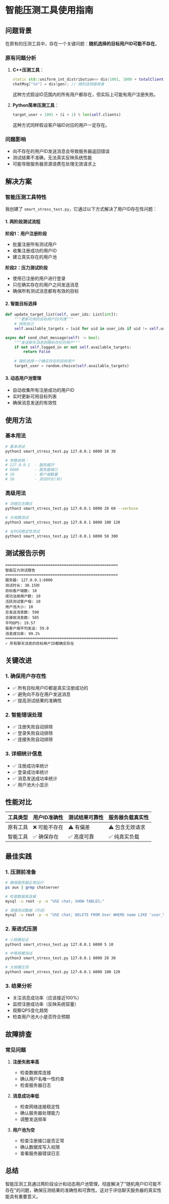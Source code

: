 # 智能压测工具使用指南

## 问题背景

在原有的压测工具中，存在一个关键问题：**随机选择的目标用户ID可能不存在**。

### 原有问题分析

1. **C++压测工具**：
   ```cpp
   static std::uniform_int_distribution<> dis(1001, 1000 + totalClients_);
   chatMsg["to"] = dis(gen); // 随机选择接收者
   ```
   这种方式假设ID范围内的所有用户都存在，但实际上可能有用户注册失败。

2. **Python简单压测工具**：
   ```python
   target_user = 1001 + (i + 1) % len(self.clients)
   ```
   这种方式同样假设客户端ID对应的用户一定存在。

### 问题影响

- 向不存在的用户ID发送消息会导致服务器返回错误
- 测试结果不准确，无法真实反映系统性能
- 可能导致服务器资源浪费在处理无效请求上

## 解决方案

### 智能压测工具特性

我创建了 `smart_stress_test.py`，它通过以下方式解决了用户ID存在性问题：

#### 1. 两阶段测试流程

**阶段1：用户注册阶段**
- 批量注册所有测试用户
- 收集注册成功的用户ID
- 建立真实存在的用户池

**阶段2：压力测试阶段**
- 使用已注册的用户进行登录
- 只在确实存在的用户之间发送消息
- 确保所有测试消息都有有效的目标

#### 2. 智能目标选择

```python
def update_target_list(self, user_ids: List[int]):
    """更新可用的目标用户ID列表"""
    # 排除自己
    self.available_targets = [uid for uid in user_ids if uid != self.user_id]

async def send_chat_message(self) -> bool:
    """发送聊天消息到随机存在的用户"""
    if not self.logged_in or not self.available_targets:
        return False
    
    # 随机选择一个确实存在的目标用户
    target_user = random.choice(self.available_targets)
```

#### 3. 动态用户池管理

- 自动收集所有注册成功的用户ID
- 实时更新可用目标列表
- 确保消息发送的有效性

## 使用方法

### 基本用法

```bash
# 基本测试
python3 smart_stress_test.py 127.0.0.1 6000 10 30

# 参数说明：
# 127.0.0.1  - 服务器IP
# 6000       - 服务器端口  
# 10         - 客户端数量
# 30         - 测试时长(秒)
```

### 高级用法

```bash
# 详细日志模式
python3 smart_stress_test.py 127.0.0.1 6000 20 60 --verbose

# 大规模测试
python3 smart_stress_test.py 127.0.0.1 6000 100 120

# 长时间稳定性测试
python3 smart_stress_test.py 127.0.0.1 6000 50 300
```

## 测试报告示例

```
==================================================
智能压力测试报告
==================================================
服务器: 127.0.0.1:6000
测试时长: 30.15秒
目标客户端数: 10
成功注册用户数: 10
活跃测试客户端: 10
用户池大小: 10
总发送消息数: 590
总接收消息数: 585
平均QPS: 19.57
每客户端平均发送: 59.0
消息成功率: 99.2%
==================================================
✓ 所有聊天消息的目标用户ID都确实存在
```

## 关键改进

### 1. 确保用户存在性
- ✅ 所有目标用户ID都是真实注册成功的
- ✅ 避免向不存在用户发送消息
- ✅ 提高测试结果的准确性

### 2. 智能错误处理
- ✅ 注册失败自动排除
- ✅ 登录失败自动排除  
- ✅ 连接失败自动排除

### 3. 详细统计信息
- ✅ 注册成功率统计
- ✅ 登录成功率统计
- ✅ 消息发送成功率统计
- ✅ 用户池大小显示

## 性能对比

| 工具类型 | 用户ID准确性 | 测试结果可靠性 | 服务器负载真实性 |
|---------|-------------|---------------|-----------------|
| 原有工具 | ❌ 可能不存在 | ⚠️ 有偏差 | ⚠️ 包含无效请求 |
| 智能工具 | ✅ 确保存在 | ✅ 高度可靠 | ✅ 纯真实负载 |

## 最佳实践

### 1. 压测前准备
```bash
# 确保服务器正常运行
ps aux | grep chatserver

# 检查数据库连接
mysql -u root -p -e "USE chat; SHOW TABLES;"

# 清理测试数据（可选）
mysql -u root -p -e "USE chat; DELETE FROM User WHERE name LIKE 'user_%';"
```

### 2. 渐进式压测
```bash
# 小规模验证
python3 smart_stress_test.py 127.0.0.1 6000 5 10

# 中等规模测试
python3 smart_stress_test.py 127.0.0.1 6000 20 30

# 大规模压测
python3 smart_stress_test.py 127.0.0.1 6000 100 120
```

### 3. 结果分析
- 关注消息成功率（应该接近100%）
- 监控注册成功率（反映系统容量）
- 观察QPS变化趋势
- 检查用户池大小是否符合预期

## 故障排查

### 常见问题

1. **注册失败率高**
   - 检查数据库连接
   - 确认用户名唯一性约束
   - 检查服务器日志

2. **消息成功率低**
   - 检查网络连接稳定性
   - 确认服务器处理能力
   - 调整发送频率

3. **用户池为空**
   - 检查注册接口是否正常
   - 确认数据库写入权限
   - 查看服务器错误日志

## 总结

智能压测工具通过两阶段设计和动态用户池管理，彻底解决了"随机用户ID可能不存在"的问题，确保压测结果的准确性和可靠性。这对于评估聊天服务器的真实性能具有重要意义。
